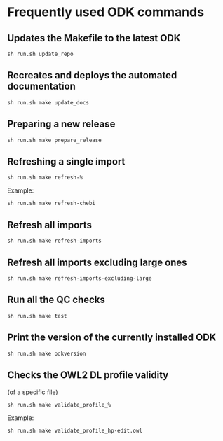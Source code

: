 # Frequently used ODK commands

## Updates the Makefile to the latest ODK

```
sh run.sh update_repo 
```

## Recreates and deploys the automated documentation

```
sh run.sh make update_docs
```

## Preparing a new release

```
sh run.sh make prepare_release
```

## Refreshing a single import

```
sh run.sh make refresh-%
```

Example:

```
sh run.sh make refresh-chebi
```

## Refresh all imports

```
sh run.sh make refresh-imports 
```

## Refresh all imports excluding large ones

```
sh run.sh make refresh-imports-excluding-large
```

## Run all the QC checks

```
sh run.sh make test
```

## Print the version of the currently installed ODK

```
sh run.sh make odkversion
```

## Checks the OWL2 DL profile validity

(of a specific file)

```
sh run.sh make validate_profile_% 
```
Example:

```
sh run.sh make validate_profile_hp-edit.owl
```
